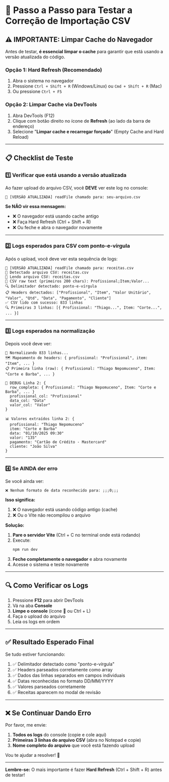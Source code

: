 # 🧪 Passo a Passo para Testar a Correção de Importação CSV

## ⚠️ IMPORTANTE: Limpar Cache do Navegador

Antes de testar, **é essencial limpar o cache** para garantir que está usando a versão atualizada do código.

### Opção 1: Hard Refresh (Recomendado)

1. Abra o sistema no navegador
2. Pressione `Ctrl + Shift + R` (Windows/Linux) ou `Cmd + Shift + R` (Mac)
3. Ou pressione `Ctrl + F5`

### Opção 2: Limpar Cache via DevTools

1. Abra DevTools (F12)
2. Clique com botão direito no ícone de **Refresh** (ao lado da barra de endereço)
3. Selecione "**Limpar cache e recarregar forçado**" (Empty Cache and Hard Reload)

---

## 📋 Checklist de Teste

### 1️⃣ Verificar que está usando a versão atualizada

Ao fazer upload do arquivo CSV, você **DEVE** ver este log no console:

```
🚀 [VERSÃO ATUALIZADA] readFile chamado para: seu-arquivo.csv
```

**Se NÃO vir essa mensagem:**

- ❌ O navegador está usando cache antigo
- ❌ Faça Hard Refresh (Ctrl + Shift + R)
- ❌ Ou feche e abra o navegador novamente

---

### 2️⃣ Logs esperados para CSV com ponto-e-vírgula

Após o upload, você deve ver esta sequência de logs:

```
🚀 [VERSÃO ATUALIZADA] readFile chamado para: receitas.csv
📄 Detectado arquivo CSV: receitas.csv
📄 Lendo arquivo CSV: receitas.csv
📄 CSV raw text (primeiros 200 chars): Profissional;Item;Valor...
🔍 Delimitador detectado: ponto-e-vírgula
📋 Headers detectados: ["Profissional", "Item", "Valor Unitário", "Valor", "Qtd", "Data", "Pagamento", "Cliente"]
✅ CSV lido com sucesso: 833 linhas
🔍 Primeiras 3 linhas: [{ Profissional: "Thiago...", Item: "Corte...", ... }]
```

---

### 3️⃣ Logs esperados na normalização

Depois você deve ver:

```
🔄 Normalizando 833 linhas...
🗺️ Mapeamento de headers: { profissional: "Profissional", item: "Item", ... }
📋 Primeira linha (raw): { Profissional: "Thiago Nepomuceno", Item: "Corte e Barba", ... }

📍 DEBUG Linha 2: {
  row_completa: { Profissional: "Thiago Nepomuceno", Item: "Corte e Barba", ... }
  profissional_col: "Profissional"
  data_col: "Data"
  valor_col: "Valor"
}

📊 Valores extraídos linha 2: {
  profissional: "Thiago Nepomuceno"
  item: "Corte e Barba"
  data: "01/10/2025 09:30"
  valor: "135"
  pagamento: "Cartão de Crédito - Mastercard"
  cliente: "João Silva"
}
```

---

### 4️⃣ Se AINDA der erro

Se você ainda ver:

```
❌ Nenhum formato de data reconhecido para: ;;;0;;;
```

**Isso significa:**

1. ❌ O navegador está usando código antigo (cache)
2. ❌ Ou o Vite não recompilou o arquivo

**Solução:**

1. **Pare o servidor Vite** (Ctrl + C no terminal onde está rodando)
2. Execute:
   ```powershell
   npm run dev
   ```
3. **Feche completamente o navegador** e abra novamente
4. Acesse o sistema e teste novamente

---

## 🔍 Como Verificar os Logs

1. Pressione **F12** para abrir DevTools
2. Vá na aba **Console**
3. **Limpe o console** (ícone 🚫 ou Ctrl + L)
4. Faça o upload do arquivo
5. Leia os logs em ordem

---

## ✅ Resultado Esperado Final

Se tudo estiver funcionando:

1. ✅ Delimitador detectado como "ponto-e-vírgula"
2. ✅ Headers parseados corretamente como array
3. ✅ Dados das linhas separados em campos individuais
4. ✅ Datas reconhecidas no formato DD/MM/YYYY
5. ✅ Valores parseados corretamente
6. ✅ Receitas aparecem no modal de revisão

---

## ❌ Se Continuar Dando Erro

Por favor, me envie:

1. **Todos os logs** do console (copie e cole aqui)
2. **Primeiras 3 linhas do arquivo CSV** (abra no Notepad e copie)
3. **Nome completo do arquivo** que você está fazendo upload

Vou te ajudar a resolver! 🚀

---

**Lembre-se:** O mais importante é fazer **Hard Refresh** (Ctrl + Shift + R) antes de testar!
